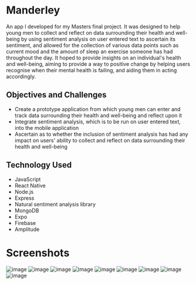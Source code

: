 # Manderley

An app I developed for my Masters final project. It was designed to help young men to collect and reflect on data surrounding their health and well-being by using sentiment analysis on user entered text to ascertain its sentiment, and allowed for the collection of various data points such as current mood and the amount of sleep an exercise someone has had throughout the day. It hoped to provide insights on an individual's health and well-being, aiming to provide a way to positive change by helping users recognise when their mental health is failing, and aiding them in acting accordingly. 

## Objectives and Challenges 
- Create a prototype application from which young men can enter and track data surrounding their health and well-being and reflect upon it
- Integrate sentiment analysis, which is to be run on user entered text, into the mobile application
- Ascertain as to whether the inclusion of sentiment analysis has had any impact on users' ability to collect and reflect on data surrounding their health and well-being

## Technology Used
- JavaScript 
- React Native 
- Node.js
- Express
- Natural sentiment analysis library 
- MongoDB 
- Expo
- Firebase
- Amplitude 

# Screenshots
![image](https://github.com/user-attachments/assets/5bb5d3a3-3cdf-4015-997a-bf13349c29c6)
![image](https://github.com/user-attachments/assets/8d800ee9-3965-48b0-91ab-4228bcc1ce8d)
![image](https://github.com/user-attachments/assets/45591b70-912d-4c5d-90b9-fbd7263e4912)
![image](https://github.com/user-attachments/assets/28656a19-9fe8-48c1-b3c4-8bc32003f9d1)
![image](https://github.com/user-attachments/assets/b76053f0-7463-4232-bbe5-b621fa262273)
![image](https://github.com/user-attachments/assets/8a344fce-2dbe-4f3b-9584-f8c0e0d4c361)
![image](https://github.com/user-attachments/assets/d9b945fb-3049-4537-b8a3-74b48abc5473)
![image](https://github.com/user-attachments/assets/d5cc8f41-969b-49ab-899f-061785722505)
![image](https://github.com/user-attachments/assets/5c235e7c-5220-4e1a-9af9-0551956604a9)
